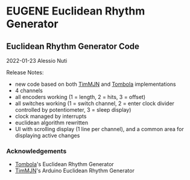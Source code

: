 # EUGENE Euclidean Rhythm Generator

## Euclidean Rhythm Generator Code

2022-01-23 Alessio Nuti

Release Notes:
- new code based on both [TimMJN](https://github.com/TimMJN/Arduino-Euclidean-Rhythm-Generator) and [Tombola](https://modwiggler.com/forum/viewtopic.php?t=45485) implementations
- 4 channels
- all encoders working (1 = length, 2 = hits, 3 = offset)
- all switches working (1 = switch channel, 2 = enter clock divider controlled by potentiometer, 3 = sleep display)
- clock managed by interrupts
- euclidean algorithm rewritten
- UI with scrolling display (1 line per channel), and a common area for displaying active changes

### Acknowledgements
- [Tombola](https://modwiggler.com/forum/viewtopic.php?t=45485)'s Euclidean Rhythm Generator
- [TimMJN](https://github.com/TimMJN/Arduino-Euclidean-Rhythm-Generator)'s Arduino Euclidean Rhythm Generator
